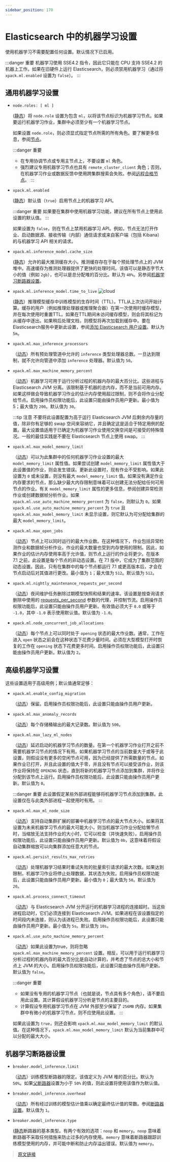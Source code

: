 ```yaml
---
sidebar_position: 170
---
```


# Elasticsearch 中的机器学习设置

使用机器学习不需要配置任何设置。默认情况下已启用。

:::danger 重要
机器学习使用 SSE4.2 指令，因此它只能在 CPU 支持 SSE4.2 的机器上工作。如果在旧硬件上运行 Elasticsearch，则必须禁用机器学习（通过将 `xpack.ml.enabled` 设置为 `false`）。
:::

## 通用机器学习设置

- `node.roles: [ ml ]`

    ([静态](/set_up_elasticsearch/configuring_elasticsearch)）将 `node.role` 设置为包含 `ml`，以将该节点标识为机器学习节点。如果要运行机器学习作业，集群中必须至少有一个机器学习节点。

    如果设置 `node.role`，则必须显式指定节点所需的所有角色。要了解更多信息，参阅[节点](/set_up_elasticsearch/configuring_elasticsearch/node.html)。

    :::danger 重要
    - 在专用协调节点或专用主节点上，不要设置 `ml` 角色。
    - 强烈建议专用机器学习节点也具有 `remote_cluster_client` 角色；否则，在机器学习作业或数据反馈中使用跨集群搜索会失败。参阅[远程合格节点](/set_up_elasticsearch/configuring_elasticsearch/node.html#远程合格节点)。
    :::

- `xpack.ml.enabled`

    ([静态](/set_up_elasticsearch/configuring_elasticsearch)）默认值（`true`）启用节点上的机器学习 API。

    :::danger 重要
    如果要在集群中使用机器学习功能，建议在所有节点上使用此设置的默认值。
    :::

    如果设置为 `false`，则在节点上禁用机器学习 API。例如，节点无法打开作业、启动数据源、接收传输（内部）通信请求或来自客户端（包括 Kibana）的与机器学习 API 相关的请求。

- `xpack.ml.inference_model.cache_size`

    ([静态](/set_up_elasticsearch/configuring_elasticsearch)）允许的最大推测缓存大小。推测缓存存在于每个预处理节点上的 JVM 堆中。高速缓存为推测处理器提供了更快的处理时间。该值可以是静态字节大小的值（例如 `2gb`），也可以是总分配堆的百分比。默认为 `40%`。另参阅[机器学习断路器设置](/set_up_elasticsearch/configuring_elasticsearch/machine_learning_settings_in_elasticsearch.html#机器学习断路器设置)。

- `xpack.ml.inference_model.time_to_live` ![cloud](https://doc-icons.s3.us-east-2.amazonaws.com/logo_cloud.svg)

    ([静态](/set_up_elasticsearch/configuring_elasticsearch)）推理模型缓存中训练模型的生存时间（TTL）。TTL从上次访问开始计算。缓存的用户（例如推理处理器或推理聚合器）在第一次使用时缓存模型，并在每次使用时重置TTL。如果在TTL期间未访问缓存模型，则会将其标记为从缓存中逐出。如果稍后处理文档，则模型将再次加载到缓存中。要在Elasticsearch服务中更新此设置，参阅[添加 Elasticsearch 用户设置](/preparing_a_deployment_for_production/edit_your_user_settings/edit_elasticsearch_user_settings.html)。默认为 `5m`。

- `xpack.ml.max_inference_processors`

    （[动态](/rest_apis/cluster_apis/cluster_update_settings.html)）所有预处理管道中允许的 `inference` 类型处理器总数。一旦达到限制，就不允许向管道中添加 `inference` 处理器。默认值为 `50`。

- `xpack.ml.max_machine_memory_percent`

    （[动态](/rest_apis/cluster_apis/cluster_update_settings.html)）机器学习可用于运行分析过程的机器内存的最大百分比。这些进程与 Elasticsearch JVM 分离。该限制基于机器的总内存，而不是当前可用内存。如果这样做会导致机器学习作业的估计内存使用超过限制，则不会将作业分配给节点。启用操作员权限功能后，此设置只能由操作员用户更新。最小值为5；最大值为 `200`。默认值为 `30`。

    :::tip 注意
    不要将此设置配置为高于运行 Elasticsearch JVM 后剩余内存量的值，除非你有足够的 swap 空间来容纳它，并且确定这是适合于特定用例的配置。最大设置值适用于已确定为机器学习作业使用交换空间是可接受的特殊情况。一般的最佳实践是不要在 Elasticsearch 节点上使用 swap。
    :::

- `xpack.ml.max_model_memory_limit`

    （[动态](/rest_apis/cluster_apis/cluster_update_settings.html)）可以为此集群中的任何机器学习作业设置的最大 `model_memory_limit` 属性值。如果尝试创建 `model_memory_limit` 属性值大于此设置值的作业，则会发生错误。更新此设置时，现有作业不受影响。如果此设置为 `0` 或未设置，则没有最大 `model_memory_limit` 值。如果没有满足作业内存要求的节点，那么缺少最大内存限制意味着可以创建无法分配给任何可用节点的作业。有关 `model_memory_limit` 属性的更多信息，参阅创建异常检测作业或创建数据帧分析作业。如果 `xpack.ml.use_auto_machine_memory_percent` 为 `false`，则默认为 `0`。如果 `xpack.ml.use_auto_machine_memory_percent` 为 `true` 且 `xpack.ml.max_model_memory_limit` 未显示设置，则它默认为可分配给集群的最大 `model_memory_limit`。

- `xpack.ml.max_open_jobs`

    （[动态](/rest_apis/cluster_apis/cluster_update_settings.html)）节点上可以同时运行的最大作业数。在这种情况下，作业包括异常检测作业和数据帧分析作业。作业的最大数量也受到内存使用的限制。因此，如果作业的估计内存使用率高于允许值，则节点上运行的作业将更少。在版本 7.1 之前，此设置是每个节点的非动态设置。在 7.1 版中，它成为了集群范围的动态设置。因此，只有在集群中的每个节点都运行 7.1 或更高版本后，才会在节点启动后对其值进行更改。最小值为 `1`；最大值为 `512`。默认值为 `512`。

- `xpack.ml.nightly_maintenance_requests_per_second`

   （[动态](/rest_apis/cluster_apis/cluster_update_settings.html)）夜间维护任务删除过期模型快照和结果的速率。该设置是按查询请求删除中使用的 [requests_per_second](/rest_apis/document_apis/delete_by_query.html) 参数的代理，并控制节流。启用操作员权限功能后，此设置只能由操作员用户更新。有效值必须大于 `0.0` 或等于 `-1.0`，其中 `-1.0` 表示使用默认值。默认值为 `-1.0`。

- `xpack.ml.node_concurrent_job_allocations`

    （[动态](/rest_apis/cluster_apis/cluster_update_settings.html)）每个节点上可以同时处于 `opening` 状态的最大作业数。通常，工作在进入 `open` 状态之前会在这种状态下花费少量时间。必须在大型模型打开时恢复的工作在 `opening` 状态下花费更多时间。启用操作员权限功能后，此设置只能由操作员用户更新。默认值为 `2`。

## 高级机器学习设置

这些设置适用于高级用例；默认值通常足够：

- `xpack.ml.enable_config_migration`

    （[动态](/rest_apis/cluster_apis/cluster_update_settings.html)）保留。启用操作员权限功能后，此设置只能由操作员用户更新。

- `xpack.ml.max_anomaly_records`

    （[动态](/rest_apis/cluster_apis/cluster_update_settings.html)）每个存储桶输出的最大记录数。默认值为 `500`。

- `xpack.ml.max_lazy_ml_nodes`

    （[动态](/rest_apis/cluster_apis/cluster_update_settings.html)）延迟启动的机器学习节点的数量。在第一个机器学习作业打开之前不需要机器学习节点的情况下有用。如果机器学习节点的当前数量大于或等于此设置，则假设没有更多的空闲节点可用，因为已经提供了所需数量的节点。如果作业已打开，并且此设置的值大于零，并且没有节点可以接受该作业，则该作业将保持在 `OPENING` 状态，直到将新的机器学习节点添加到集群，并将作业分配到该节点上运行。启用操作员权限功能后，此设置只能由操作员用户更新。默认值为 `0`。

    :::danger 重要
    此设置假定某些外部进程能够将机器学习节点添加到集群。此设置仅在与此类外部进程一起使用时有用。
    :::

- `xpack.ml.max_ml_node_size`

    （[动态](/rest_apis/cluster_apis/cluster_update_settings.html)）支持自动集群扩展的部署中机器学习节点的最大节点大小。如果将其设置为未来机器学习节点的最大可能大小，则当机器学习作业分配给懒节点时，当缩放无法支持作业的大小时，它可以检查（并快速失败）。启用操作员权限功能后，此设置只能由操作员用户更新。默认值为 `0b`，这意味着将假设自动集群缩放可以向集群添加任意大的节点。

- `xpack.ml.persist_results_max_retries`

    （[动态](/rest_apis/cluster_apis/cluster_update_settings.html)）处理机器学习结果时重试失败的批量索引请求的最大次数。如果达到限制，机器学习作业将停止处理数据，其状态为失败。启用操作员权限功能后，此设置只能由操作员用户更新。最小值为 `0`；最大值为 `50`。默认值为 `20`。

- `xpack.ml.process_connect_timeout`

    （[动态](/rest_apis/cluster_apis/cluster_update_settings.html)）与 Elasticsearch JVM 分开运行的机器学习进程的连接超时。当这些进程启动时，它们必须连接到 Elasticsearch JVM。如果进程在该设置指定的时间段内未连接，则认为该进程已失败。启用操作员权限功能后，此设置只能由操作员用户更新。最小值为 `5s`。默认值为 `10s`。

- `xpack.ml.use_auto_machine_memory_percent`

    （[动态](/rest_apis/cluster_apis/cluster_update_settings.html)）如果此设置为true，则将忽略 `xpack.ml.max_machine_memory_percent` 设置。相反，可以用于运行机器学习分析过程的机器内存的最大百分比是自动计算的，并考虑了节点的总大小和节点上 JVM 的大小。启用操作员权限功能后，此设置只能由操作员用户更新。默认值为 `false`。

    :::danger 重要
    - 如果没有专用的机器学习节点（也就是说，节点具有多个角色），请不要启用此设置。其计算假设机器学习分析是节点的主要目的。
    - 计算假设专用机器学习节点在 JVM 外部至少保留了 `256MB` 内存。如果集群中有微小的机器学习节点，则不应使用此设置。
    :::

    如果此设置为 `true`，则还会影响 `xpack.ml.max_model_memory_limit` 的默认值。在这种情况下，`xpack.ml.max_model_memory_limit` 默认为当前集群中可以分配的最大大小。

## 机器学习断路器设置

- `breaker.model_inference.limit`

    （[动态](/rest_apis/cluster_apis/cluster_update_settings.html)）训练模型断路器的限定。该值定义为 JVM 堆的百分比。默认为 `50%`。如果[父断路器](/set_up_elasticsearch/configuring_elasticsearch/circuit_breaker_settings.html#父断路器)设置为小于 `50%` 的值，则此设置将使用该值作为默认值。

- `breaker.model_inference.overhead`

    （[动态](/rest_apis/cluster_apis/cluster_update_settings.html)）所有经过训练的模型估计值乘以确定最终估计值的常数。参阅[断路器设置](/set_up_elasticsearch/configuring_elasticsearch/circuit_breaker_settings.html)。默认值为 `1`。

- `breaker.model_inference.type`

    ([静态](/set_up_elasticsearch/configuring_elasticsearch)断路器的基本类型。有两个有效的选项：`noop` 和 `memory`。`noop` 意味着断路器不采取任何措施来防止过多的内存使用。`memory` 意味着断路器跟踪训练模型使用的内存，并可能中断和防止内存溢出错误。默认值为 `memory`。

> [原文链接](https://www.elastic.co/guide/en/elasticsearch/reference/current/ml-settings.html)
